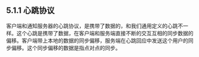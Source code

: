 ## 5.1.1  心跳协议

客户端和通知服务器的心跳协议，是携带了数据的，和我们通用定义的心跳不一样。这个心跳是携带了数据，在客户端和服务端直接不断的交互互相的同步数据的偏移。客户端带上本地的数据的同步偏移，服务端在心跳回应中发送这个用户的同步偏移。这个同步偏移的数据是指点对点的同步。



